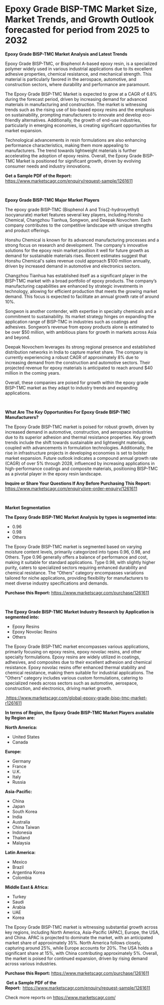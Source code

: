 <p><h1>Epoxy Grade BISP-TMC Market Size, Market Trends, and Growth Outlook forecasted for period from 2025 to 2032</h1></p><p><strong>Epoxy Grade BISP-TMC Market Analysis and Latest Trends</strong></p>
<p><p>Epoxy Grade BISP-TMC, or Bisphenol A-based epoxy resin, is a specialized polymer widely used in various industrial applications due to its excellent adhesive properties, chemical resistance, and mechanical strength. This material is particularly favored in the aerospace, automotive, and construction sectors, where durability and performance are paramount. </p><p>The Epoxy Grade BISP-TMC Market is expected to grow at a CAGR of 6.8% during the forecast period, driven by increasing demand for advanced materials in manufacturing and construction. The market is witnessing trends such as the rising use of bio-based epoxy resins and the emphasis on sustainability, prompting manufacturers to innovate and develop eco-friendly alternatives. Additionally, the growth of end-use industries, particularly in emerging economies, is creating significant opportunities for market expansion.</p><p>Technological advancements in resin formulations are also enhancing performance characteristics, making them more appealing to manufacturers. The trend towards lightweight materials is further accelerating the adoption of epoxy resins. Overall, the Epoxy Grade BISP-TMC Market is positioned for significant growth, driven by evolving consumer needs and industry innovations.</p></p>
<p><strong>Get a Sample PDF of the Report:&nbsp;</strong> <a href="https://www.marketscagr.com/enquiry/request-sample/1261611?utm_campaign=2008&utm_medium=2&utm_source=Github&utm_content=ia&utm_term=02022025&utm_id=epoxy-grade-bisp-tmc">https://www.marketscagr.com/enquiry/request-sample/1261611</a></p>
<p>&nbsp;</p>
<p><strong>Epoxy Grade BISP-TMC Major Market Players</strong></p>
<p><p>The epoxy grade BISP-TMC (Bisphenol A and Tris(2-hydroxyethyl) isocyanurate) market features several key players, including Honshu Chemical, Changzhou Tianhua, Songwon, and Deepak Novochem. Each company contributes to the competitive landscape with unique strengths and product offerings.</p><p>Honshu Chemical is known for its advanced manufacturing processes and a strong focus on research and development. The company's innovative solutions for the epoxy resin market position it well for future growth as demand for sustainable materials rises. Recent estimates suggest that Honshu Chemical's sales revenue could approach $100 million annually, driven by increased demand in automotive and electronics sectors.</p><p>Changzhou Tianhua has established itself as a significant player in the BISP-TMC market with a broad portfolio of epoxy products. The company’s manufacturing capabilities are enhanced by strategic investments in technology, allowing for efficient production that meets the growing market demand. This focus is expected to facilitate an annual growth rate of around 10%.</p><p>Songwon is another contender, with expertise in specialty chemicals and a commitment to sustainability. Its market strategy hinges on expanding the application range of BISP-TMC in industries such as coatings and adhesives. Songwon’s revenue from epoxy products alone is estimated to be over $50 million, with ambitious plans for growth in markets across Asia and beyond.</p><p>Deepak Novochem leverages its strong regional presence and established distribution networks in India to capture market share. The company is currently experiencing a robust CAGR of approximately 8% due to increasing demand from the construction and automotive sectors. Their projected revenue for epoxy materials is anticipated to reach around $40 million in the coming years.</p><p>Overall, these companies are poised for growth within the epoxy grade BISP-TMC market as they adapt to industry trends and expanding applications.</p></p>
<p>&nbsp;</p>
<p><strong>What Are The Key Opportunities For Epoxy Grade BISP-TMC Manufacturers?</strong></p>
<p><p>The Epoxy Grade BISP-TMC market is poised for robust growth, driven by increased demand in automotive, construction, and aerospace industries due to its superior adhesion and thermal resistance properties. Key growth trends include the shift towards sustainable and lightweight materials, coupled with advancements in formulation technologies. Additionally, the rise in infrastructure projects in developing economies is set to bolster market expansion. Future outlook indicates a compound annual growth rate (CAGR) of over 5% through 2028, influenced by increasing applications in high-performance coatings and composite materials, positioning BISP-TMC as a pivotal player in the epoxy resin landscape.</p></p>
<p><strong>Inquire or Share Your Questions If Any Before Purchasing This Report:</strong> <a href="https://www.marketscagr.com/enquiry/pre-order-enquiry/1261611?utm_campaign=2008&utm_medium=2&utm_source=Github&utm_content=ia&utm_term=02022025&utm_id=epoxy-grade-bisp-tmc">https://www.marketscagr.com/enquiry/pre-order-enquiry/1261611</a></p>
<p>&nbsp;</p>
<p><strong>Market Segmentation</strong></p>
<p><strong>The Epoxy Grade BISP-TMC Market Analysis by types is segmented into:</strong></p>
<p><ul><li>0.96</li><li>0.98</li><li>Others</li></ul></p>
<p><p>The Epoxy Grade BISP-TMC market is segmented based on varying moisture content levels, primarily categorized into types 0.96, 0.98, and Others. Type 0.96 generally offers a balance of performance and cost, making it suitable for standard applications. Type 0.98, with slightly higher purity, caters to specialized sectors requiring enhanced durability and chemical resistance. The “Others” category encompasses variations tailored for niche applications, providing flexibility for manufacturers to meet diverse industry specifications and demands.</p></p>
<p><strong>Purchase this Report:&nbsp;</strong><a href="https://www.marketscagr.com/purchase/1261611?utm_campaign=2008&utm_medium=2&utm_source=Github&utm_content=ia&utm_term=02022025&utm_id=epoxy-grade-bisp-tmc">https://www.marketscagr.com/purchase/1261611</a></p>
<p>&nbsp;</p>
<p><strong>The Epoxy Grade BISP-TMC Market Industry Research by Application is segmented into:</strong></p>
<p><ul><li>Epoxy Resins</li><li>Epoxy Novolac Resins</li><li>Others</li></ul></p>
<p><p>The Epoxy Grade BISP-TMC market encompasses various applications, primarily focusing on epoxy resins, epoxy novolac resins, and other specialty formulations. Epoxy resins are widely utilized in coatings, adhesives, and composites due to their excellent adhesion and chemical resistance. Epoxy novolac resins offer enhanced thermal stability and chemical resistance, making them suitable for industrial applications. The "Others" category includes various custom formulations, catering to specialized needs across sectors such as automotive, aerospace, construction, and electronics, driving market growth.</p></p>
<p><a href="https://www.marketscagr.com/global-epoxy-grade-bisp-tmc-market-r1261611?utm_campaign=2008&utm_medium=2&utm_source=Github&utm_content=ia&utm_term=02022025&utm_id=epoxy-grade-bisp-tmc">&nbsp;https://www.marketscagr.com/global-epoxy-grade-bisp-tmc-market-r1261611</a></p>
<p><strong>In terms of Region, the Epoxy Grade BISP-TMC Market Players available by Region are:</strong></p>
<p>
    <p> <strong> North America: </strong>
        <ul>
            <li>United States</li>
            <li>Canada</li>
        </ul>
        </p> 
    <p> <strong> Europe: </strong>
        <ul>
            <li>Germany</li>
            <li>France</li>
            <li>U.K.</li>
            <li>Italy</li>
            <li>Russia</li>
        </ul>
        </p> 
    <p> <strong> Asia-Pacific: </strong>
        <ul>
            <li>China</li>
            <li>Japan</li>
            <li>South Korea</li>
            <li>India</li>
            <li>Australia</li>
            <li>China Taiwan</li>
            <li>Indonesia</li>
            <li>Thailand</li>
            <li>Malaysia</li>
        </ul>
        </p> 
    <p> <strong> Latin America: </strong>
        <ul>
            <li>Mexico</li>
            <li>Brazil</li>
            <li>Argentina Korea</li>
            <li>Colombia</li>
        </ul>
        </p> 
    <p> <strong> Middle East & Africa: </strong>
        <ul>
            <li>Turkey</li>
            <li>Saudi</li>
            <li>Arabia</li>
            <li>UAE</li>
            <li>Korea</li>
        </ul>
    </p>
    </p>
<p><p>The Epoxy Grade BISP-TMC market is witnessing substantial growth across key regions, including North America, Asia-Pacific (APAC), Europe, the USA, and China. APAC is projected to dominate the market, with an anticipated market share of approximately 35%. North America follows closely, capturing around 25%, while Europe accounts for 20%. The USA holds a significant share at 15%, with China contributing approximately 5%. Overall, the market is poised for continued expansion, driven by rising demand across various industries.</p></p>
<p><strong>Purchase this Report: </strong><a href="https://www.marketscagr.com/purchase/1261611?utm_campaign=2008&utm_medium=2&utm_source=Github&utm_content=ia&utm_term=02022025&utm_id=epoxy-grade-bisp-tmc">https://www.marketscagr.com/purchase/1261611</a></p>
<p>&nbsp;<strong>Get a Sample PDF of the Report:&nbsp;&nbsp;</strong><a href="https://www.marketscagr.com/enquiry/request-sample/1261611?utm_campaign=2008&utm_medium=2&utm_source=Github&utm_content=ia&utm_term=02022025&utm_id=epoxy-grade-bisp-tmc">https://www.marketscagr.com/enquiry/request-sample/1261611</a></p>
<p><strong></strong></p>
<p>Check more reports on <a href="https://www.marketscagr.com/?utm_campaign=2008&utm_medium=2&utm_source=Github&utm_content=ia&utm_term=02022025&utm_id=epoxy-grade-bisp-tmc">https://www.marketscagr.com/</a></p>